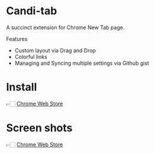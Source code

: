 # Candi-tab

A succinct extension for Chrome New Tab page.

Features

- Custom layout via Drag and Drop
- Colorful links
- Managing and Syncing multiple settings via Github gist

# Install

👉🏻 [Chrome Web Store](https://chrome.google.com/webstore/detail/candi-tab/oceflfkedkgjbamdjonjnjchfmimbceb?hl=zh-CN)

# Screen shots

👉🏻 [Chrome Web Store](https://chrome.google.com/webstore/detail/candi-tab/oceflfkedkgjbamdjonjnjchfmimbceb?hl=zh-CN)
